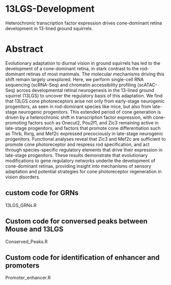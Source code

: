 # 13LGS-Development
Heterochronic transcription factor expression drives cone-dominant retina development in 13-lined ground squirrels.

# Abstract
Evolutionary adaptation to diurnal vision in ground squirrels has led to the development of a cone-dominant retina, in stark contrast to the rod-dominant retinas of most mammals. The molecular mechanisms driving this shift remain largely unexplored. Here, we perform single-cell RNA sequencing (scRNA-Seq) and chromatin accessibility profiling (scATAC-Seq) across developmental retinal neurogenesis in the 13-lined ground squirrel (13LGS) to uncover the regulatory basis of this adaptation. We find that 13LGS cone photoreceptors arise not only from early-stage neurogenic progenitors, as seen in rod-dominant species like mice, but also from late-stage neurogenic progenitors. This extended period of cone generation is driven by a heterochronic shift in transcription factor expression, with cone-promoting factors such as Onecut2, Pou2f1, and Zic3 remaining active in late-stage progenitors, and factors that promote cone differentiation such as Thrb, Rxrg, and Mef2c expressed precociously in late-stage neurogenic progenitors. Functional analyses reveal that Zic3 and Mef2c are sufficient to promote cone photoreceptor and respress rod specification, and act through species-specific regulatory elements that drive their expression in late-stage progenitors. These results demonstrate that evolutionary modifications to gene regulatory networks underlie the development of cone-dominant retinas, providing insight into mechanisms of sensory adaptation and potential strategies for cone photoreceptor regeneration in vision disorders.

## custom code for GRNs ##
13LGS_GRNs.R

## Custom code for conversed peaks between Mouse and 13LGS ##
Conserved_Peaks.R

## Custom code for identification of enhancer and promoters ##
Promoter_enhancer.R
